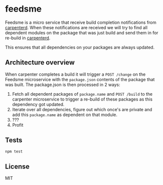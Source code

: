 # feedsme

Feedsme is a micro service that receive build completion notifications
from [carpenterd]. When these notifications are received we will try to find all
dependent modules on the package that was just build and send them in for
re-build in [carpenterd].

This ensures that all dependencies on your packages are always updated.

## Architecture overview

When carpenter completes a build it will trigger a `POST /change` on the Feedsme
microservice with the `package.json` contents of the package that was built. The
package.json is then processed in 2 ways:

1. Fetch all dependent packages of `package.name` and `POST /build` to the
   carpenter microservice to trigger a re-build of these packages as this
   dependency got updated.
2. Iterate over all dependencies, figure out which once's are private and add
   this `package.name` as dependent on that module.
3. ???
4. Profit

## Tests

```sh
npm test
```

## License
MIT

[carpenterd]: https://github.com/godaddy/carpenterd
